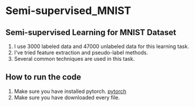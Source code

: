 # Semi-supervised_MNIST

## Semi-supervised Learning for MNIST Dataset
1. I use 3000 labeled data and 47000 unlabeled data for this learning task.
2. I've tried feature extraction and pseudo-label methods.
3. Several common techniques are used in this task.

## How to run the code
1. Make sure you have installed pytorch. [pytorch](http://pytorch.org)
2. Make sure you have downloaded every file.
